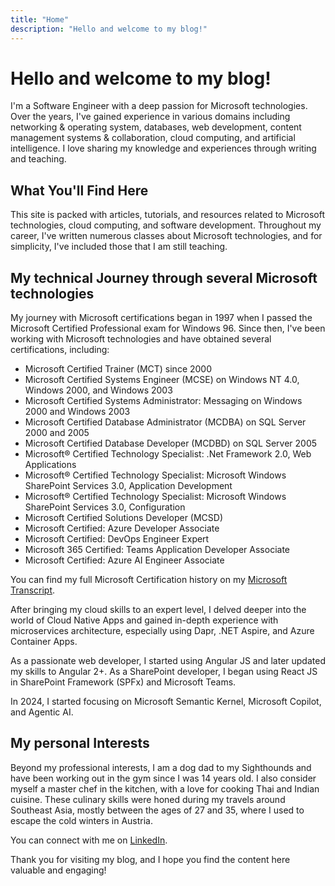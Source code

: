 ```yaml
---
title: "Home"
description: "Hello and welcome to my blog!"
---
```


# Hello and welcome to my blog!

I'm a Software Engineer with a deep passion for Microsoft technologies. Over the years, I've gained experience in various domains including networking & operating system, databases, web development, content management systems & collaboration, cloud computing, and artificial intelligence. I love sharing my knowledge and experiences through writing and teaching.

## What You'll Find Here

This site is packed with articles, tutorials, and resources related to Microsoft technologies, cloud computing, and software development. Throughout my career, I've written numerous classes about Microsoft technologies, and for simplicity, I've included those that I am still teaching.

## My technical Journey through several Microsoft technologies

My journey with Microsoft certifications began in 1997 when I passed the Microsoft Certified Professional exam for Windows 96. Since then, I've been working with Microsoft technologies and have obtained several certifications, including:

- Microsoft Certified Trainer (MCT) since 2000
- Microsoft Certified Systems Engineer (MCSE) on Windows NT 4.0, Windows 2000, and Windows 2003
- Microsoft Certified Systems Administrator: Messaging on Windows 2000 and Windows 2003
- Microsoft Certified Database Administrator (MCDBA) on SQL Server 2000 and 2005
- Microsoft Certified Database Developer (MCDBD) on SQL Server 2005
- Microsoft® Certified Technology Specialist: .Net Framework 2.0, Web Applications
- Microsoft® Certified Technology Specialist: Microsoft Windows SharePoint Services 3.0, Application Development
- Microsoft® Certified Technology Specialist: Microsoft Windows SharePoint Services 3.0, Configuration
- Microsoft Certified Solutions Developer (MCSD)
- Microsoft Certified: Azure Developer Associate
- Microsoft Certified: DevOps Engineer Expert
- Microsoft 365 Certified: Teams Application Developer Associate
- Microsoft Certified: Azure AI Engineer Associate

You can find my full Microsoft Certification history on my [Microsoft Transcript](https://learn.microsoft.com/en-us/users/alexander-kastil/transcript/dloowug2y85m9lm).

After bringing my cloud skills to an expert level, I delved deeper into the world of Cloud Native Apps and gained in-depth experience with microservices architecture, especially using Dapr, .NET Aspire, and Azure Container Apps.

As a passionate web developer, I started using Angular JS and later updated my skills to Angular 2+. As a SharePoint developer, I began using React JS in SharePoint Framework (SPFx) and Microsoft Teams.

In 2024, I started focusing on Microsoft Semantic Kernel, Microsoft Copilot, and Agentic AI.

## My personal Interests

Beyond my professional interests, I am a dog dad to my Sighthounds and have been working out in the gym since I was 14 years old. I also consider myself a master chef in the kitchen, with a love for cooking Thai and Indian cuisine. These culinary skills were honed during my travels around Southeast Asia, mostly between the ages of 27 and 35, where I used to escape the cold winters in Austria.

You can connect with me on [LinkedIn](https://www.linkedin.com/in/alexander-kastil-3bb26511a/).

Thank you for visiting my blog, and I hope you find the content here valuable and engaging!

